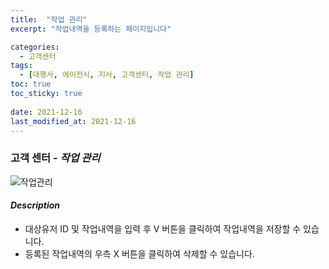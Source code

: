 ```yaml
---
title:  "작업 관리"
excerpt: "작업내역을 등록하는 페이지입니다"

categories:
  - 고객센터
tags:
  - [대행사, 에이전시, 지사, 고객센터, 작업 관리]
toc: true
toc_sticky: true
 
date: 2021-12-16
last_modified_at: 2021-12-16
---
```

### 고객 센터 - *작업 관리*
![작업관리]()

#### *Description*
- 대상유저 ID 및 작업내역을 입력 후 V 버튼을 클릭하여 작업내역을 저장할 수 있습니다.
- 등록된 작업내역의 우측 X 버튼을 클릭하여 삭제할 수 있습니다.

